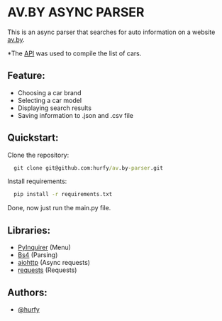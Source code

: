 # AV.BY ASYNC PARSER
This is an async parser that searches for auto information on a website [av.by](https://cars.av.by).

*The [API](https://api.av.by/_doc) was used to compile the list of cars.

## Feature:
- Choosing a car brand
- Selecting a car model
- Displaying search results
- Saving information to .json and .csv file

## Quickstart:
Clone the repository:
```cmd
  git clone git@github.com:hurfy/av.by-parser.git
```
Install requirements:
```cmd
  pip install -r requirements.txt
```
Done, now just run the main.py file.

## Libraries:
- [PyInquirer](https://github.com/CITGuru/PyInquirer/) (Menu)
- [Bs4](https://www.crummy.com/software/BeautifulSoup/) (Parsing)
- [aiohttp](https://docs.aiohttp.org/en/stable/) (Async requests)
- [requests](https://requests.readthedocs.io/en/latest/) (Requests)

## Authors:
- [@hurfy](https://github.com/hurfy)